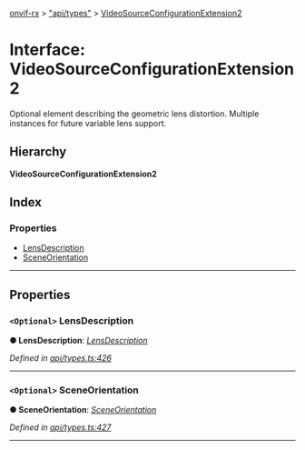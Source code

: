 [onvif-rx](../README.md) > ["api/types"](../modules/_api_types_.md) > [VideoSourceConfigurationExtension2](../interfaces/_api_types_.videosourceconfigurationextension2.md)

# Interface: VideoSourceConfigurationExtension2

Optional element describing the geometric lens distortion. Multiple instances for future variable lens support.

## Hierarchy

**VideoSourceConfigurationExtension2**

## Index

### Properties

* [LensDescription](_api_types_.videosourceconfigurationextension2.md#lensdescription)
* [SceneOrientation](_api_types_.videosourceconfigurationextension2.md#sceneorientation)

---

## Properties

<a id="lensdescription"></a>

### `<Optional>` LensDescription

**● LensDescription**: *[LensDescription](_api_types_.videosourceconfigurationextension2.md#lensdescription)*

*Defined in [api/types.ts:426](https://github.com/patrickmichalina/onvif-rx/blob/034e4d6/src/api/types.ts#L426)*

___
<a id="sceneorientation"></a>

### `<Optional>` SceneOrientation

**● SceneOrientation**: *[SceneOrientation](_api_types_.videosourceconfigurationextension2.md#sceneorientation)*

*Defined in [api/types.ts:427](https://github.com/patrickmichalina/onvif-rx/blob/034e4d6/src/api/types.ts#L427)*

___

